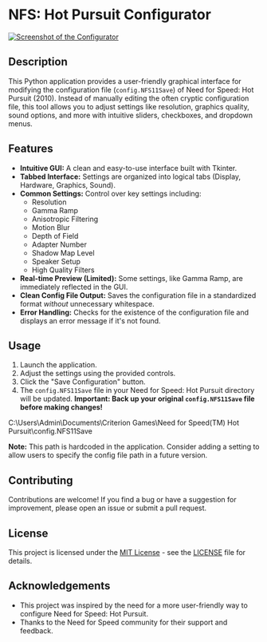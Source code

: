 # NFS: Hot Pursuit Configurator

[![Screenshot of the Configurator](https://i.imgur.com/YOUR_SCREENSHOT_HERE.png)](https://github.com/YOUR_USERNAME/NFS-Hot-Pursuit-Configurator)

## Description

This Python application provides a user-friendly graphical interface for modifying the configuration file (`config.NFS11Save`) of Need for Speed: Hot Pursuit (2010). Instead of manually editing the often cryptic configuration file, this tool allows you to adjust settings like resolution, graphics quality, sound options, and more with intuitive sliders, checkboxes, and dropdown menus.

## Features

* **Intuitive GUI:** A clean and easy-to-use interface built with Tkinter.
* **Tabbed Interface:** Settings are organized into logical tabs (Display, Hardware, Graphics, Sound).
* **Common Settings:** Control over key settings including:
    * Resolution
    * Gamma Ramp
    * Anisotropic Filtering
    * Motion Blur
    * Depth of Field
    * Adapter Number
    * Shadow Map Level
    * Speaker Setup
    * High Quality Filters
* **Real-time Preview (Limited):** Some settings, like Gamma Ramp, are immediately reflected in the GUI.
* **Clean Config File Output:** Saves the configuration file in a standardized format *without* unnecessary whitespace.
* **Error Handling:** Checks for the existence of the configuration file and displays an error message if it's not found.

## Usage

1. Launch the application.
2. Adjust the settings using the provided controls.
3. Click the "Save Configuration" button.
4. The `config.NFS11Save` file in your Need for Speed: Hot Pursuit directory will be updated.  **Important: Back up your original `config.NFS11Save` file before making changes!**

C:\Users\Admin\Documents\Criterion Games\Need for Speed(TM) Hot Pursuit\config.NFS11Save

**Note:**  This path is hardcoded in the application.  Consider adding a setting to allow users to specify the config file path in a future version.

## Contributing

Contributions are welcome!  If you find a bug or have a suggestion for improvement, please open an issue or submit a pull request.

## License

This project is licensed under the [MIT License](LICENSE) - see the [LICENSE](LICENSE) file for details.

## Acknowledgements

*   This project was inspired by the need for a more user-friendly way to configure Need for Speed: Hot Pursuit.
*   Thanks to the Need for Speed community for their support and feedback.
